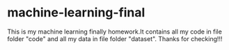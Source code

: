 # machine-learning-final
This is my machine learning finally homework.It contains all my  code in file folder "code" and all my data in file folder "dataset".
Thanks for checking!!!
